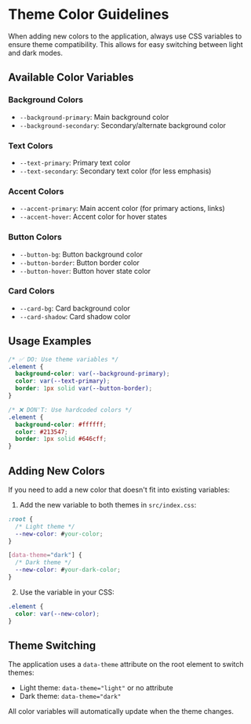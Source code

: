 # Theme Color Guidelines

When adding new colors to the application, always use CSS variables to ensure theme compatibility. This allows for easy switching between light and dark modes.

## Available Color Variables

### Background Colors
- `--background-primary`: Main background color
- `--background-secondary`: Secondary/alternate background color

### Text Colors
- `--text-primary`: Primary text color
- `--text-secondary`: Secondary text color (for less emphasis)

### Accent Colors
- `--accent-primary`: Main accent color (for primary actions, links)
- `--accent-hover`: Accent color for hover states

### Button Colors
- `--button-bg`: Button background color
- `--button-border`: Button border color
- `--button-hover`: Button hover state color

### Card Colors
- `--card-bg`: Card background color
- `--card-shadow`: Card shadow color

## Usage Examples

```css
/* ✅ DO: Use theme variables */
.element {
  background-color: var(--background-primary);
  color: var(--text-primary);
  border: 1px solid var(--button-border);
}

/* ❌ DON'T: Use hardcoded colors */
.element {
  background-color: #ffffff;
  color: #213547;
  border: 1px solid #646cff;
}
```

## Adding New Colors

If you need to add a new color that doesn't fit into existing variables:

1. Add the new variable to both themes in `src/index.css`:
```css
:root {
  /* Light theme */
  --new-color: #your-color;
}

[data-theme="dark"] {
  /* Dark theme */
  --new-color: #your-dark-color;
}
```

2. Use the variable in your CSS:
```css
.element {
  color: var(--new-color);
}
```

## Theme Switching

The application uses a `data-theme` attribute on the root element to switch themes:
- Light theme: `data-theme="light"` or no attribute
- Dark theme: `data-theme="dark"`

All color variables will automatically update when the theme changes. 